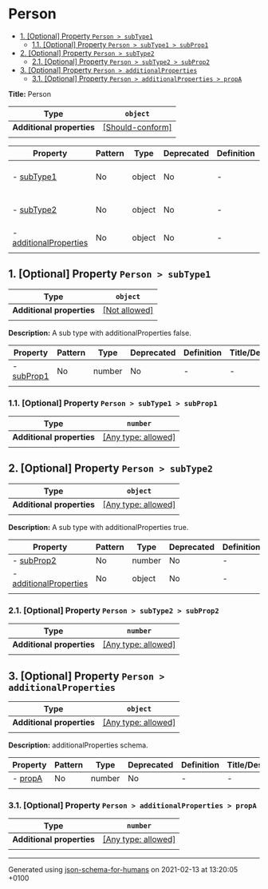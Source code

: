 # Person

- [1. [Optional] Property `Person > subType1`](#subType1)
  - [1.1. [Optional] Property `Person > subType1 > subProp1`](#subType1_subProp1)
- [2. [Optional] Property `Person > subType2`](#subType2)
  - [2.1. [Optional] Property `Person > subType2 > subProp2`](#subType2_subProp2)
- [3. [Optional] Property `Person > additionalProperties`](#additionalProperties)
  - [3.1. [Optional] Property `Person > additionalProperties > propA`](#additionalProperties_propA)

**Title:** Person

| Type | `object` |
| ---- | --- |
| **Additional properties** |[[Should-conform]](# "Each additional property must conform to the following schema")|
|  |  |

| Property | Pattern | Type | Deprecated | Definition | Title/Description |
| -------- | ------- | ---- | ---------- | ---------- | ----------------- |
|-  [subType1](#subType1)|No|object|No| -|A sub type with additionalProperties false.|
|-  [subType2](#subType2)|No|object|No| -|A sub type with additionalProperties true.|
|-  [additionalProperties](#additionalProperties)|No|object|No| -|additionalProperties schema.|
|  |  |  |  |  |

## <a name="subType1"></a>1. [Optional] Property `Person > subType1`

| Type | `object` |
| ---- | --- |
| **Additional properties** |[[Not allowed]](# "Additional Properties not allowed.")|
|  |  |

**Description:** A sub type with additionalProperties false.

| Property | Pattern | Type | Deprecated | Definition | Title/Description |
| -------- | ------- | ---- | ---------- | ---------- | ----------------- |
|-  [subProp1](#subType1_subProp1)|No|number|No| -|-|
|  |  |  |  |  |

### <a name="subType1_subProp1"></a>1.1. [Optional] Property `Person > subType1 > subProp1`

| Type | `number` |
| ---- | --- |
| **Additional properties** |[[Any type: allowed]](# "Additional Properties of any type are allowed.")|
|  |  |

## <a name="subType2"></a>2. [Optional] Property `Person > subType2`

| Type | `object` |
| ---- | --- |
| **Additional properties** |[[Any type: allowed]](# "Additional Properties of any type are allowed.")|
|  |  |

**Description:** A sub type with additionalProperties true.

| Property | Pattern | Type | Deprecated | Definition | Title/Description |
| -------- | ------- | ---- | ---------- | ---------- | ----------------- |
|-  [subProp2](#subType2_subProp2)|No|number|No| -|-|
|-  [additionalProperties](#subType2_additionalProperties)|No|object|No| -|-|
|  |  |  |  |  |

### <a name="subType2_subProp2"></a>2.1. [Optional] Property `Person > subType2 > subProp2`

| Type | `number` |
| ---- | --- |
| **Additional properties** |[[Any type: allowed]](# "Additional Properties of any type are allowed.")|
|  |  |

## <a name="additionalProperties"></a>3. [Optional] Property `Person > additionalProperties`

| Type | `object` |
| ---- | --- |
| **Additional properties** |[[Any type: allowed]](# "Additional Properties of any type are allowed.")|
|  |  |

**Description:** additionalProperties schema.

| Property | Pattern | Type | Deprecated | Definition | Title/Description |
| -------- | ------- | ---- | ---------- | ---------- | ----------------- |
|-  [propA](#additionalProperties_propA)|No|number|No| -|-|
|  |  |  |  |  |

### <a name="additionalProperties_propA"></a>3.1. [Optional] Property `Person > additionalProperties > propA`

| Type | `number` |
| ---- | --- |
| **Additional properties** |[[Any type: allowed]](# "Additional Properties of any type are allowed.")|
|  |  |

----------------------------------------------------------------------------------------------------------------------------
Generated using [json-schema-for-humans](https://github.com/coveooss/json-schema-for-humans) on 2021-02-13 at 13:20:05 +0100